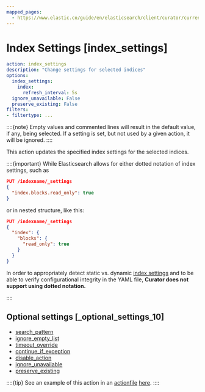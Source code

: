 ```yaml
---
mapped_pages:
  - https://www.elastic.co/guide/en/elasticsearch/client/curator/current/index_settings.html
---
```


# Index Settings [index_settings]

```yaml
action: index_settings
description: "Change settings for selected indices"
options:
  index_settings:
    index:
      refresh_interval: 5s
  ignore_unavailable: False
  preserve_existing: False
filters:
- filtertype: ...
```

::::{note}
Empty values and commented lines will result in the default value, if any, being selected.  If a setting is set, but not used by a given action, it will be ignored.
::::


This action updates the specified index settings for the selected indices.

::::{important}
While Elasticsearch allows for either dotted notation of index settings, such as

```json
PUT /indexname/_settings
{
  "index.blocks.read_only": true
}
```

or in nested structure, like this:

```json
PUT /indexname/_settings
{
  "index": {
    "blocks": {
      "read_only": true
    }
  }
}
```

In order to appropriately detect static vs. dynamic [index settings](elasticsearch://reference/elasticsearch/index-settings/index.md) and to be able to verify configurational integrity in the YAML file, **Curator does not support using dotted notation.**

::::


## Optional settings [_optional_settings_10]

* [search_pattern](/reference/option_search_pattern.md)
* [ignore_empty_list](/reference/option_ignore_empty.md)
* [timeout_override](/reference/option_timeout_override.md)
* [continue_if_exception](/reference/option_continue.md)
* [disable_action](/reference/option_disable.md)
* [ignore_unavailable](/reference/option_ignore.md)
* [preserve_existing](/reference/option_preserve_existing.md)

::::{tip}
See an example of this action in an [actionfile](/reference/actionfile.md) [here](/reference/ex_index_settings.md).
::::
